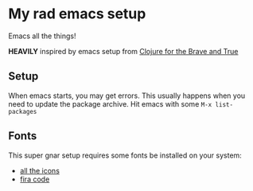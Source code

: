 # My rad emacs setup

Emacs all the things!

**HEAVILY** inspired by emacs setup from [Clojure for the Brave and True](http://www.braveclojure.com/basic-emacs/)

## Setup
When emacs starts, you may get errors. This usually happens when you need to update the package archive. Hit emacs with some `M-x list-packages`

## Fonts

This super gnar setup requires some fonts be installed on your system:

* [all the icons](https://github.com/domtronn/all-the-icons.el)
* [fira code](https://github.com/tonsky/FiraCode)

